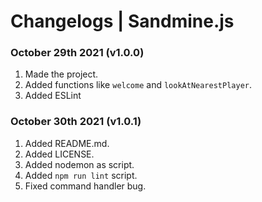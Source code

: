 # Changelogs | Sandmine.js

### October 29th 2021 (v1.0.0)

1. Made the project.
2. Added functions like `welcome` and `lookAtNearestPlayer`.
3. Added ESLint

### October 30th 2021 (v1.0.1)

1. Added README.md.
2. Added LICENSE.
3. Added nodemon as script.
4. Added `npm run lint` script.
5. Fixed command handler bug.